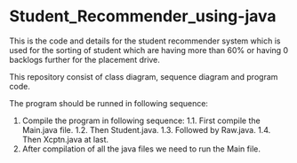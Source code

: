 # Student_Recommender_using-java
This is the code and details for the student recommender system which is used for the sorting of student which are having more than 60% or having 0 backlogs further for the placement drive.

This repository consist of class diagram, sequence diagram and program code.

The program should be runned in following sequence:
1. Compile the program in following sequence:
  1.1. First compile the Main.java file.
  1.2. Then Student.java.
  1.3. Followed by Raw.java.
  1.4. Then Xcptn.java at last.
2. After compilation of all the java files we need to run the Main file.
